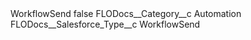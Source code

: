 <?xml version="1.0" encoding="UTF-8"?>
<CustomMetadata xmlns="http://soap.sforce.com/2006/04/metadata" xmlns:xsi="http://www.w3.org/2001/XMLSchema-instance" xmlns:xsd="http://www.w3.org/2001/XMLSchema">
    <label>WorkflowSend</label>
    <protected>false</protected>
    <values>
        <field>FLODocs__Category__c</field>
        <value xsi:type="xsd:string">Automation</value>
    </values>
    <values>
        <field>FLODocs__Salesforce_Type__c</field>
        <value xsi:type="xsd:string">WorkflowSend</value>
    </values>
</CustomMetadata>
